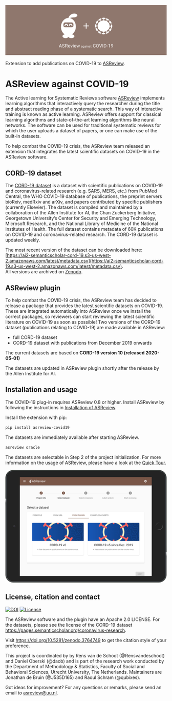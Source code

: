 ![ASReview for COVID19](https://github.com/asreview/asreview/blob/master/images/intro-covid19-small.png?raw=true)

Extension to add publications on COVID-19 to [ASReview](https://github.com/asreview/asreview).

# ASReview against COVID-19
The Active learning for Systematic Reviews software [ASReview](https://github.com/asreview/asreview) implements learning algorithms that interactively query the researcher during the title and abstract reading phase of a systematic search. This way of interactive training is known as active learning. ASReview offers support for classical learning algorithms and state-of-the-art learning algorithms like neural networks. The software can be used for traditional systematic reviews for which the user uploads a dataset of papers, or one can make use of the built-in datasets. 

To help combat the COVID-19 crisis, the ASReview team released an extension that integrates the latest scientific datasets on COVID-19 in the ASReview software.

## CORD-19 dataset
The [CORD-19 dataset](https://pages.semanticscholar.org/coronavirus-research) is a dataset with scientific publications on COVID-19 and coronavirus-related research (e.g. SARS, MERS, etc.) from PubMed Central, the WHO COVID-19 database of publications, the preprint servers bioRxiv, medRxiv and arXiv, and papers contributed by specific publishers (currently Elsevier). The dataset is compiled and maintained by a collaboration of the Allen Institute for AI, the Chan Zuckerberg Initiative, Georgetown University’s Center for Security and Emerging Technology, Microsoft Research, and the National Library of Medicine of the National Institutes of Health. The full dataset contains metadata of 60K publications on COVID-19 and coronavirus-related research. The CORD-19 dataset is updated weekly.

The most recent version of the dataset can be downloaded here:  
[https://ai2-semanticscholar-cord-19.s3-us-west-2.amazonaws.com/latest/metadata.csv](https://ai2-semanticscholar-cord-19.s3-us-west-2.amazonaws.com/latest/metadata.csv).  
All versions are archived on [Zenodo](https://doi.org/10.5281/zenodo.3715505).


## ASReview plugin

To help combat the COVID-19 crisis, the ASReview team has decided to release a package that provides the latest scientific datasets on COVID-19. These are integrated automatically into ASReview once we install the correct packages, so reviewers can start reviewing the latest scientific literature on COVID-19 as soon as possible!
Two versions of the CORD-19 dataset (publications relating to COVID-19) are made available in ASReview: 

- full CORD-19 dataset
- CORD-19 dataset with publications from December 2019 onwards

The current datasets are based on **CORD-19 version 10 (released 2020-05-01)**

The datasets are updated in ASReview plugin shortly after the release by the Allen Institute for AI. 

## Installation and usage

The COVID-19 plug-in requires ASReview 0.8 or higher. Install ASReview by following the instructions in [Installation of ASReview](https://asreview.readthedocs.io/en/latest/installation.html). 

Install the extension with pip:

```bash
pip install asreview-covid19
```

The datasets are immediately available after starting ASReview. 

```bash
asreview oracle
```

The datasets are selectable in Step 2 of the project initialization. For more information on the usage of ASReview, please have a look at the [Quick Tour](https://asreview.readthedocs.io/en/latest/quicktour.html). 

[![ASReview CORD19 datasets](https://github.com/asreview/asreview/blob/master/images/asreview-covid19-screenshot.png?raw=true)](https://github.com/asreview/asreview-covid19)

## License, citation and contact

[![DOI](https://zenodo.org/badge/DOI/10.5281/zenodo.3764749.svg)](https://doi.org/10.5281/zenodo.3764749) [![License](https://img.shields.io/badge/License-Apache%202.0-blue.svg)](https://opensource.org/licenses/Apache-2.0)

The ASReview software and the plugin have an Apache 2.0 LICENSE. For the datasets, please see the license of the CORD-19 dataset https://pages.semanticscholar.org/coronavirus-research. 

Visit https://doi.org/10.5281/zenodo.3764749 to get the citation style of your preference. 

This project is coordinated by by Rens van de Schoot (@Rensvandeschoot) and Daniel Oberski (@daob) and is part of the research work conducted by the Department of Methodology & Statistics, Faculty of Social and Behavioral Sciences, Utrecht University, The Netherlands. Maintainers are Jonathan de Bruin (@J535D165) and Raoul Schram (@qubixes).

Got ideas for improvement? For any questions or remarks, please send an email to asreview@uu.nl.
